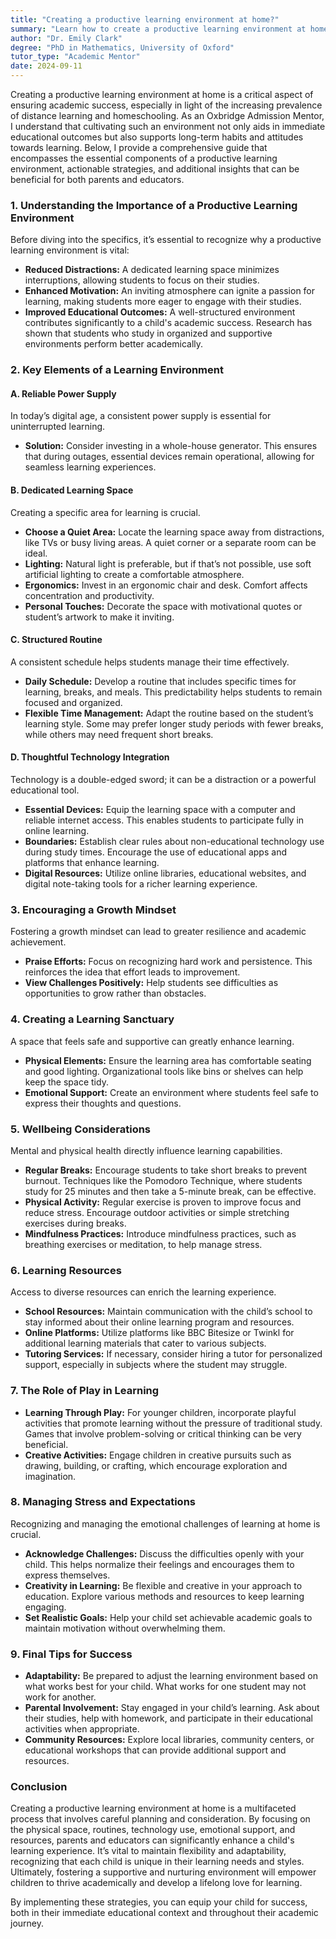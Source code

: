 ```yaml
---
title: "Creating a productive learning environment at home?"
summary: "Learn how to create a productive learning environment at home to boost academic success and foster positive learning habits for students."
author: "Dr. Emily Clark"
degree: "PhD in Mathematics, University of Oxford"
tutor_type: "Academic Mentor"
date: 2024-09-11
---
```


Creating a productive learning environment at home is a critical aspect of ensuring academic success, especially in light of the increasing prevalence of distance learning and homeschooling. As an Oxbridge Admission Mentor, I understand that cultivating such an environment not only aids in immediate educational outcomes but also supports long-term habits and attitudes towards learning. Below, I provide a comprehensive guide that encompasses the essential components of a productive learning environment, actionable strategies, and additional insights that can be beneficial for both parents and educators.

### 1. Understanding the Importance of a Productive Learning Environment

Before diving into the specifics, it’s essential to recognize why a productive learning environment is vital:

- **Reduced Distractions:** A dedicated learning space minimizes interruptions, allowing students to focus on their studies.
- **Enhanced Motivation:** An inviting atmosphere can ignite a passion for learning, making students more eager to engage with their studies.
- **Improved Educational Outcomes:** A well-structured environment contributes significantly to a child's academic success. Research has shown that students who study in organized and supportive environments perform better academically.

### 2. Key Elements of a Learning Environment

#### A. Reliable Power Supply

In today’s digital age, a consistent power supply is essential for uninterrupted learning. 

- **Solution:** Consider investing in a whole-house generator. This ensures that during outages, essential devices remain operational, allowing for seamless learning experiences.

#### B. Dedicated Learning Space

Creating a specific area for learning is crucial.

- **Choose a Quiet Area:** Locate the learning space away from distractions, like TVs or busy living areas. A quiet corner or a separate room can be ideal.
- **Lighting:** Natural light is preferable, but if that’s not possible, use soft artificial lighting to create a comfortable atmosphere.
- **Ergonomics:** Invest in an ergonomic chair and desk. Comfort affects concentration and productivity.
- **Personal Touches:** Decorate the space with motivational quotes or student’s artwork to make it inviting.

#### C. Structured Routine

A consistent schedule helps students manage their time effectively.

- **Daily Schedule:** Develop a routine that includes specific times for learning, breaks, and meals. This predictability helps students to remain focused and organized.
- **Flexible Time Management:** Adapt the routine based on the student’s learning style. Some may prefer longer study periods with fewer breaks, while others may need frequent short breaks.

#### D. Thoughtful Technology Integration

Technology is a double-edged sword; it can be a distraction or a powerful educational tool.

- **Essential Devices:** Equip the learning space with a computer and reliable internet access. This enables students to participate fully in online learning.
- **Boundaries:** Establish clear rules about non-educational technology use during study times. Encourage the use of educational apps and platforms that enhance learning.
- **Digital Resources:** Utilize online libraries, educational websites, and digital note-taking tools for a richer learning experience.

### 3. Encouraging a Growth Mindset

Fostering a growth mindset can lead to greater resilience and academic achievement.

- **Praise Efforts:** Focus on recognizing hard work and persistence. This reinforces the idea that effort leads to improvement.
- **View Challenges Positively:** Help students see difficulties as opportunities to grow rather than obstacles.

### 4. Creating a Learning Sanctuary

A space that feels safe and supportive can greatly enhance learning.

- **Physical Elements:** Ensure the learning area has comfortable seating and good lighting. Organizational tools like bins or shelves can help keep the space tidy.
- **Emotional Support:** Create an environment where students feel safe to express their thoughts and questions.

### 5. Wellbeing Considerations

Mental and physical health directly influence learning capabilities.

- **Regular Breaks:** Encourage students to take short breaks to prevent burnout. Techniques like the Pomodoro Technique, where students study for 25 minutes and then take a 5-minute break, can be effective.
- **Physical Activity:** Regular exercise is proven to improve focus and reduce stress. Encourage outdoor activities or simple stretching exercises during breaks.
- **Mindfulness Practices:** Introduce mindfulness practices, such as breathing exercises or meditation, to help manage stress.

### 6. Learning Resources

Access to diverse resources can enrich the learning experience.

- **School Resources:** Maintain communication with the child’s school to stay informed about their online learning program and resources.
- **Online Platforms:** Utilize platforms like BBC Bitesize or Twinkl for additional learning materials that cater to various subjects.
- **Tutoring Services:** If necessary, consider hiring a tutor for personalized support, especially in subjects where the student may struggle.

### 7. The Role of Play in Learning

- **Learning Through Play:** For younger children, incorporate playful activities that promote learning without the pressure of traditional study. Games that involve problem-solving or critical thinking can be very beneficial.
- **Creative Activities:** Engage children in creative pursuits such as drawing, building, or crafting, which encourage exploration and imagination.

### 8. Managing Stress and Expectations

Recognizing and managing the emotional challenges of learning at home is crucial.

- **Acknowledge Challenges:** Discuss the difficulties openly with your child. This helps normalize their feelings and encourages them to express themselves.
- **Creativity in Learning:** Be flexible and creative in your approach to education. Explore various methods and resources to keep learning engaging.
- **Set Realistic Goals:** Help your child set achievable academic goals to maintain motivation without overwhelming them.

### 9. Final Tips for Success

- **Adaptability:** Be prepared to adjust the learning environment based on what works best for your child. What works for one student may not work for another.
- **Parental Involvement:** Stay engaged in your child’s learning. Ask about their studies, help with homework, and participate in their educational activities when appropriate.
- **Community Resources:** Explore local libraries, community centers, or educational workshops that can provide additional support and resources.

### Conclusion

Creating a productive learning environment at home is a multifaceted process that involves careful planning and consideration. By focusing on the physical space, routines, technology use, emotional support, and resources, parents and educators can significantly enhance a child's learning experience. It’s vital to maintain flexibility and adaptability, recognizing that each child is unique in their learning needs and styles. Ultimately, fostering a supportive and nurturing environment will empower children to thrive academically and develop a lifelong love for learning. 

By implementing these strategies, you can equip your child for success, both in their immediate educational context and throughout their academic journey.
    